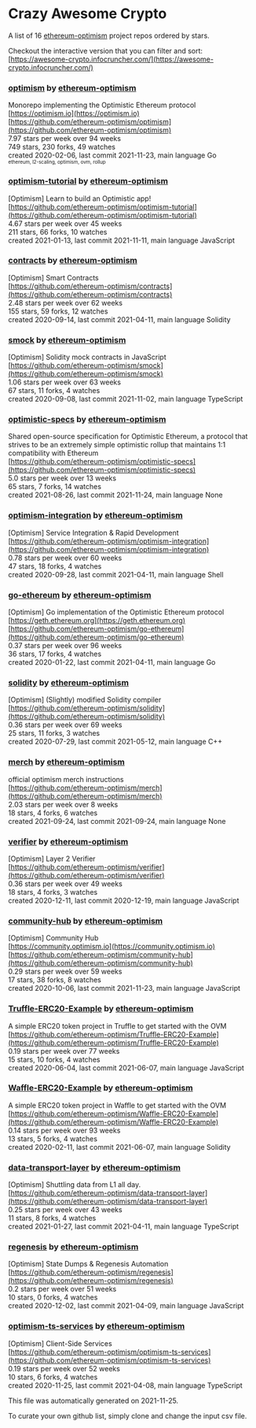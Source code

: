 # Crazy Awesome Crypto
A list of 16 [ethereum-optimism](https://github.com/ethereum-optimism) project repos ordered by stars.  

Checkout the interactive version that you can filter and sort: 
[https://awesome-crypto.infocruncher.com/](https://awesome-crypto.infocruncher.com/)  


### [optimism](https://github.com/ethereum-optimism/optimism) by [ethereum-optimism](https://github.com/ethereum-optimism)  
Monorepo implementing the Optimistic Ethereum protocol  
[https://optimism.io](https://optimism.io)  
[https://github.com/ethereum-optimism/optimism](https://github.com/ethereum-optimism/optimism)  
7.97 stars per week over 94 weeks  
749 stars, 230 forks, 49 watches  
created 2020-02-06, last commit 2021-11-23, main language Go  
<sub><sup>ethereum, l2-scaling, optimism, ovm, rollup</sup></sub>


### [optimism-tutorial](https://github.com/ethereum-optimism/optimism-tutorial) by [ethereum-optimism](https://github.com/ethereum-optimism)  
[Optimism] Learn to build an Optimistic app!  
[https://github.com/ethereum-optimism/optimism-tutorial](https://github.com/ethereum-optimism/optimism-tutorial)  
4.67 stars per week over 45 weeks  
211 stars, 66 forks, 10 watches  
created 2021-01-13, last commit 2021-11-11, main language JavaScript  


### [contracts](https://github.com/ethereum-optimism/contracts) by [ethereum-optimism](https://github.com/ethereum-optimism)  
[Optimism] Smart Contracts  
[https://github.com/ethereum-optimism/contracts](https://github.com/ethereum-optimism/contracts)  
2.48 stars per week over 62 weeks  
155 stars, 59 forks, 12 watches  
created 2020-09-14, last commit 2021-04-11, main language Solidity  


### [smock](https://github.com/ethereum-optimism/smock) by [ethereum-optimism](https://github.com/ethereum-optimism)  
[Optimism] Solidity mock contracts in JavaScript  
[https://github.com/ethereum-optimism/smock](https://github.com/ethereum-optimism/smock)  
1.06 stars per week over 63 weeks  
67 stars, 11 forks, 4 watches  
created 2020-09-08, last commit 2021-11-02, main language TypeScript  


### [optimistic-specs](https://github.com/ethereum-optimism/optimistic-specs) by [ethereum-optimism](https://github.com/ethereum-optimism)  
Shared open-source specification for Optimistic Ethereum, a protocol that strives to be an extremely simple optimistic rollup that maintains 1:1 compatibility with Ethereum  
[https://github.com/ethereum-optimism/optimistic-specs](https://github.com/ethereum-optimism/optimistic-specs)  
5.0 stars per week over 13 weeks  
65 stars, 7 forks, 14 watches  
created 2021-08-26, last commit 2021-11-24, main language None  


### [optimism-integration](https://github.com/ethereum-optimism/optimism-integration) by [ethereum-optimism](https://github.com/ethereum-optimism)  
[Optimism] Service Integration & Rapid Development  
[https://github.com/ethereum-optimism/optimism-integration](https://github.com/ethereum-optimism/optimism-integration)  
0.78 stars per week over 60 weeks  
47 stars, 18 forks, 4 watches  
created 2020-09-28, last commit 2021-04-11, main language Shell  


### [go-ethereum](https://github.com/ethereum-optimism/go-ethereum) by [ethereum-optimism](https://github.com/ethereum-optimism)  
[Optimism] Go implementation of the Optimistic Ethereum protocol  
[https://geth.ethereum.org](https://geth.ethereum.org)  
[https://github.com/ethereum-optimism/go-ethereum](https://github.com/ethereum-optimism/go-ethereum)  
0.37 stars per week over 96 weeks  
36 stars, 17 forks, 4 watches  
created 2020-01-22, last commit 2021-04-11, main language Go  


### [solidity](https://github.com/ethereum-optimism/solidity) by [ethereum-optimism](https://github.com/ethereum-optimism)  
[Optimism] (Slightly) modified Solidity compiler  
[https://github.com/ethereum-optimism/solidity](https://github.com/ethereum-optimism/solidity)  
0.36 stars per week over 69 weeks  
25 stars, 11 forks, 3 watches  
created 2020-07-29, last commit 2021-05-12, main language C++  


### [merch](https://github.com/ethereum-optimism/merch) by [ethereum-optimism](https://github.com/ethereum-optimism)  
official optimism merch instructions  
[https://github.com/ethereum-optimism/merch](https://github.com/ethereum-optimism/merch)  
2.03 stars per week over 8 weeks  
18 stars, 4 forks, 6 watches  
created 2021-09-24, last commit 2021-09-24, main language None  


### [verifier](https://github.com/ethereum-optimism/verifier) by [ethereum-optimism](https://github.com/ethereum-optimism)  
[Optimism] Layer 2 Verifier  
[https://github.com/ethereum-optimism/verifier](https://github.com/ethereum-optimism/verifier)  
0.36 stars per week over 49 weeks  
18 stars, 4 forks, 3 watches  
created 2020-12-11, last commit 2020-12-19, main language JavaScript  


### [community-hub](https://github.com/ethereum-optimism/community-hub) by [ethereum-optimism](https://github.com/ethereum-optimism)  
[Optimism] Community Hub  
[https://community.optimism.io](https://community.optimism.io)  
[https://github.com/ethereum-optimism/community-hub](https://github.com/ethereum-optimism/community-hub)  
0.29 stars per week over 59 weeks  
17 stars, 38 forks, 8 watches  
created 2020-10-06, last commit 2021-11-23, main language JavaScript  


### [Truffle-ERC20-Example](https://github.com/ethereum-optimism/Truffle-ERC20-Example) by [ethereum-optimism](https://github.com/ethereum-optimism)  
A simple ERC20 token project in Truffle to get started with the OVM  
[https://github.com/ethereum-optimism/Truffle-ERC20-Example](https://github.com/ethereum-optimism/Truffle-ERC20-Example)  
0.19 stars per week over 77 weeks  
15 stars, 10 forks, 4 watches  
created 2020-06-04, last commit 2021-06-07, main language JavaScript  


### [Waffle-ERC20-Example](https://github.com/ethereum-optimism/Waffle-ERC20-Example) by [ethereum-optimism](https://github.com/ethereum-optimism)  
A simple ERC20 token project in Waffle to get started with the OVM  
[https://github.com/ethereum-optimism/Waffle-ERC20-Example](https://github.com/ethereum-optimism/Waffle-ERC20-Example)  
0.14 stars per week over 93 weeks  
13 stars, 5 forks, 4 watches  
created 2020-02-11, last commit 2021-06-07, main language Solidity  


### [data-transport-layer](https://github.com/ethereum-optimism/data-transport-layer) by [ethereum-optimism](https://github.com/ethereum-optimism)  
[Optimism] Shuttling data from L1 all day.  
[https://github.com/ethereum-optimism/data-transport-layer](https://github.com/ethereum-optimism/data-transport-layer)  
0.25 stars per week over 43 weeks  
11 stars, 8 forks, 4 watches  
created 2021-01-27, last commit 2021-04-11, main language TypeScript  


### [regenesis](https://github.com/ethereum-optimism/regenesis) by [ethereum-optimism](https://github.com/ethereum-optimism)  
[Optimism] State Dumps & Regenesis Automation  
[https://github.com/ethereum-optimism/regenesis](https://github.com/ethereum-optimism/regenesis)  
0.2 stars per week over 51 weeks  
10 stars, 0 forks, 4 watches  
created 2020-12-02, last commit 2021-04-09, main language JavaScript  


### [optimism-ts-services](https://github.com/ethereum-optimism/optimism-ts-services) by [ethereum-optimism](https://github.com/ethereum-optimism)  
[Optimism] Client-Side Services  
[https://github.com/ethereum-optimism/optimism-ts-services](https://github.com/ethereum-optimism/optimism-ts-services)  
0.19 stars per week over 52 weeks  
10 stars, 6 forks, 4 watches  
created 2020-11-25, last commit 2021-04-08, main language TypeScript  


This file was automatically generated on 2021-11-25.  

To curate your own github list, simply clone and change the input csv file.  